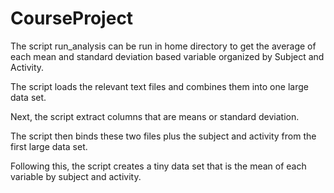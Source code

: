 # CourseProject

The script run_analysis can be run in home directory to get the average of each mean and standard deviation based variable
organized by Subject and Activity.

The script loads the relevant text files and combines them into one large data set.

Next, the script extract columns that are means or standard deviation.

The script then binds these two files plus the subject and activity from the first large data set.

Following this, the script creates a tiny data set that is the mean of each variable by subject and activity.

